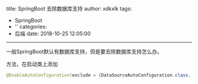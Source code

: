 title: SpringBoot 去除数据库支持
author: xdkxlk
tags:
  - SpringBoot
  - ''
categories:
  - 后端
date: 2018-10-25 12:05:00
---
一般SpringBoot默认有数据库支持，但是要去除数据库支持怎么办。  

方法，在启动类上添加
```java
@EnableAutoConfiguration(exclude = {DataSourceAutoConfiguration.class, HibernateJpaAutoConfiguration.class})
```